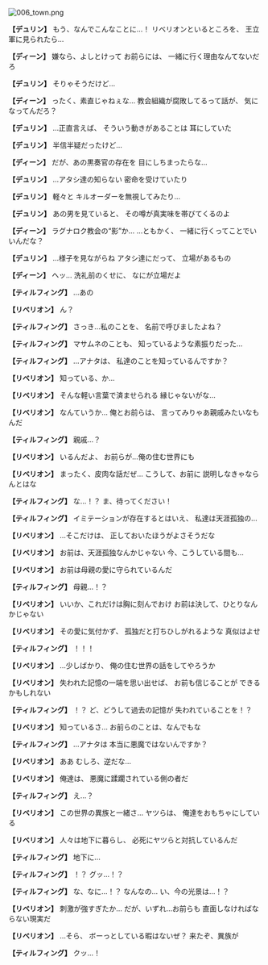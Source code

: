 
![006_town.png](../images/backgrounds/006_town.png)

**【デュリン】**
もう、なんでこんなことに…！
リベリオンといるところを、
王立軍に見られたら…

**【ディーン】**
嫌なら、よしとけって
お前らには、
一緒に行く理由なんてないだろ

**【デュリン】**
そりゃそうだけど…

**【ディーン】**
ったく、素直じゃねぇな…
教会組織が腐敗してるって話が、
気になってんだろ？

**【デュリン】**
…正直言えば、
そういう動きがあることは
耳にしていた

**【デュリン】**
半信半疑だったけど…

**【ディーン】**
だが、あの黒奏官の存在を
目にしちまったらな…

**【デュリン】**
…アタシ達の知らない
密命を受けていたり

**【デュリン】**
軽々と
キルオーダーを無視してみたり…

**【デュリン】**
あの男を見ていると、
その噂が真実味を帯びてくるのよ

**【ディーン】**
ラグナロク教会の“影”か…
…ともかく、
一緒に行くってことでいいんだな？

**【デュリン】**
…様子を見ながらね
アタシ達にだって、
立場があるもの

**【ディーン】**
ヘッ…
洗礼前のくせに、
なにが立場だよ

**【ティルフィング】**
…あの

**【リベリオン】**
ん？

**【ティルフィング】**
さっき…私のことを、
名前で呼びましたよね？

**【ティルフィング】**
マサムネのことも、
知っているような素振りだった…

**【ティルフィング】**
…アナタは、
私達のことを知っているんですか？

**【リベリオン】**
知っている、か…

**【リベリオン】**
そんな軽い言葉で済ませられる
縁じゃないがな…

**【リベリオン】**
なんていうか…
俺とお前らは、
言ってみりゃあ親戚みたいなもんだ

**【ティルフィング】**
親戚…？

**【リベリオン】**
いるんだよ、
お前らが…俺の住む世界にも

**【リベリオン】**
まったく、皮肉な話だぜ…
こうして、お前に
説明しなきゃならんとはな

**【ティルフィング】**
な…！？
ま、待ってください！

**【ティルフィング】**
イミテーションが存在するとはいえ、
私達は天涯孤独の…

**【リベリオン】**
…そこだけは、
正しておいたほうがよさそうだな

**【リベリオン】**
お前は、天涯孤独なんかじゃない
今、こうしている間も…

**【リベリオン】**
お前は母親の愛に守られているんだ

**【ティルフィング】**
母親…！？

**【リベリオン】**
いいか、これだけは胸に刻んでおけ
お前は決して、ひとりなんかじゃない

**【リベリオン】**
その愛に気付かず、
孤独だと打ちひしがれるような
真似はよせ

**【ティルフィング】**
！！！

**【リベリオン】**
…少しばかり、
俺の住む世界の話をしてやろうか

**【リベリオン】**
失われた記憶の一端を思い出せば、
お前も信じることが
できるかもしれない

**【ティルフィング】**
！？
ど、どうして過去の記憶が
失われていることを！？

**【リベリオン】**
知っているさ…
お前らのことは、なんでもな

**【ティルフィング】**
…アナタは
本当に悪魔ではないんですか？

**【リベリオン】**
ああ
むしろ、逆だな…

**【リベリオン】**
俺達は、
悪魔に蹂躙されている側の者だ

**【ティルフィング】**
え…？

**【リベリオン】**
この世界の異族と一緒さ…
ヤツらは、
俺達をおもちゃにしている

**【リベリオン】**
人々は地下に暮らし、
必死にヤツらと対抗しているんだ

**【ティルフィング】**
地下に…

**【ティルフィング】**
！？
グッ…！？

**【ティルフィング】**
な、なに…！？
なんなの…
い、今の光景は…！？

**【リベリオン】**
刺激が強すぎたか…
だが、いずれ…お前らも
直面しなければならない現実だ

**【リベリオン】**
…そら、
ボーっとしている暇はないぜ？
来たぞ、異族が

**【ティルフィング】**
クッ…！